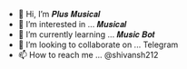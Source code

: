 - 👋 Hi, I’m 𝑷𝒍𝒖𝒔 𝑴𝒖𝒔𝒊𝒄𝒂𝒍
- 👀 I’m interested in ... 𝑴𝒖𝒔𝒊𝒄𝒂𝒍
- 🌱 I’m currently learning ... 𝑴𝒖𝒔𝒊𝒄 𝑩𝒐𝒕
- 💞️ I’m looking to collaborate on ... Telegram
- 📫 How to reach me ... @shivansh212

<!---
ѕнιναηѕн/𝑷𝒍𝒖𝒔 𝑴𝒖𝒔𝒊𝒄𝒂𝒍 is a ✨ special ✨ repository because its `README.md` (this file) appears on your GitHub profile.
You can click the Preview link to take a look at your changes.
--->
